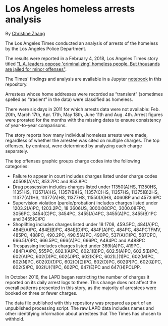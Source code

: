 # Los Angeles homeless arrests analysis

By [Christine Zhang](mailto:ychristinezhang@gmail.com)

The Los Angeles Times conducted an analysis of arrests of the homeless by the Los Angeles Police Department.

The results were reported in a February 4, 2018, Los Angeles Times story titled ["L.A. leaders oppose 'criminalizing' homeless people. But thousands are jailed for minor offenses"](http://www.latimes.com/local/politics/la-me-homeless-arrests-20180204-story.html).

The Times' findings and analysis are available in a Jupyter [notebook](https://github.com/datadesk/homeless-arrests/blob/master/analysis.ipynb) in this repository.

Arrestees whose home addresses were recorded as “transient” (sometimes spelled as “trasient” in the data) were classified as homeless.
 
There were six days in 2011 for which arrests data were not available: Feb. 20th, March 17th, Apr. 17th, May 18th, June 11th and Aug. 4th. Arrest figures were prorated for the months with the missing dates to ensure consistency of year-to-year comparisons.

The story reports how many individual homeless arrests were made, regardless of whether the arrestee was cited on multiple charges. The top offenses, by contrast, were determined by analyzing each charge separately. 

The top offenses graphic groups charge codes into the following categories:

* Failure to appear in court includes charges listed under charge codes 40508(A)VC, 853.7PC and 853.8PC
* Drug possession includes charges listed under 11350(A)HS, 11350HS, 11351HS, 11357(A)HS, 11357(B)HS, 11357(C)HS, 11357HS, 11375(B)2HS, 11377(A)1HS, 11377(A)HS, 11377HS, 11550(A)HS, 4060BP and 4573.6PC
* Supervision violation (parole/probation) includes charges listed under 1203.2(A)PC, 1203.2PC, 18 3606US, 3000.08CPC, 3000.08FPC, 3056PC, 3454(C)PC, 3454PC, 3455(A)4PC, 3455(A)PC, 3455(B)1PC and 3455(C)PC
* Shoplifting includes charges listed under 18 1708, 459.5PC, 484(A)PC, 484E(A)PC, 484E(B)PC, 484E(D)PC, 484F(A)PC, 484PC, 484PCTFMV, 485PC, 488PC, 490.2PC, 490.5(A)PC, 490PC, 537(A)(1)PC, 587CPC, 666.5(A)PC, 666.5PC, 666(A)PC, 666PC, A484PC and A488PC
* Trespassing includes charges listed under 369I(A)PC, 419PC, 484F(A)PC, 555PC, 602.1(A)PC, 602.1(B)PC, 602.5(A)PC, 602.5(B)PC, 602(A)PC, 602(D)PC, 602(J)PC, 602(K)PC, 602(L)(1)PC, 602(M)PC, 602(N)PC, 602(O)(1)PC, 602(O)(2)PC, 602(O)PC, 602(P)PC, 602(Q)PC, 602(S)PC, 602(U)(1)PC, 602PC, 647(E)PC and  647(H)PCLPP.

In October 2016, the LAPD began restricting the number of charges it reported on its daily arrest logs to three. This change does not affect the overall patterns presented in this story, as the majority of arrestees were booked on three or fewer charges.

The data file published with this repository was prepared as part of an unpublished processing script. The raw LAPD data includes names and other identifying information about arrestees that The Times has chosen to withhold.  
